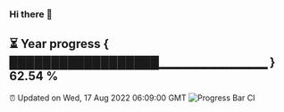 ### Hi there 👋
⏳ Year progress { ██████████████████▁▁▁▁▁▁▁▁▁▁▁▁ } 62.54 %
---
⏰ Updated on Wed, 17 Aug 2022 06:09:00 GMT
![Progress Bar CI](https://github.com/Moyi321/Moyi321/workflows/Progress%20Bar%20CI/badge.svg)
